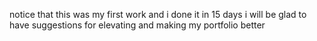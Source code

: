 notice that this was my first work and i done it in 15 days i will be glad to have suggestions for elevating and making my portfolio better
